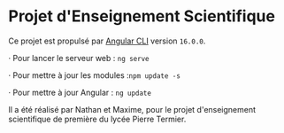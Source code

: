 # Projet d'Enseignement Scientifique
Ce projet est propulsé par [Angular CLI](https://github.com/angular/angular-cli) version `16.0.0`.



· Pour lancer le serveur web : `ng serve`
 

· Pour mettre à jour les modules :`npm update -s`

· Pour mettre à jour Angular : `ng update`



Il a été réalisé par Nathan et Maxime, pour le projet d'enseignement scientifique de première du lycée Pierre Termier.